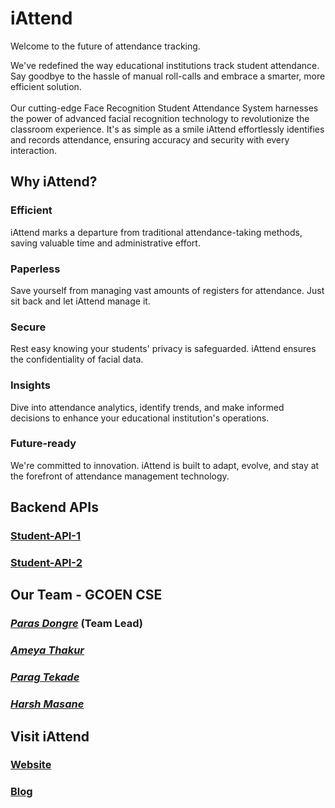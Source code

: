 # iAttend

Welcome to the future of attendance tracking. 

We've redefined the way educational institutions track student attendance.
             Say goodbye to the hassle of manual roll-calls
            and embrace a smarter, more efficient solution.  <br /> <br />
            Our cutting-edge Face Recognition Student Attendance System
            harnesses the power of advanced facial recognition technology to revolutionize the classroom experience.
             It's as simple as a smile iAttend effortlessly identifies and records attendance, ensuring accuracy and security with every interaction.

    

## Why iAttend? 

### Efficient

iAttend marks a departure from traditional attendance-taking methods, saving valuable time and administrative effort.

### Paperless

Save yourself from managing vast amounts of registers for attendance. Just sit back and let iAttend manage it.

### Secure

Rest easy knowing your students' privacy is safeguarded. iAttend ensures the confidentiality of facial data.

### Insights 

Dive into attendance analytics, identify trends, and make informed decisions to enhance your educational institution's operations.

### Future-ready

We're committed to innovation. iAttend is built to adapt, evolve, and stay at the forefront of attendance management technology.
<br/>

## Backend APIs 
### [Student-API-1](https://github.com/THEPHD1331/StudentApi)

### [Student-API-2](https://github.com/THEPHD1331/StudentAPI-New)

## Our Team - GCOEN CSE

### [*Paras Dongre*](https://github.com/THEPHD1331) (Team Lead)

### [*Ameya Thakur*](https://github.com/Ameya21885)

### [*Parag Tekade*](https://github.com/ParagTekade)

### [*Harsh Masane*](https://github.com/harsh27-tech)


## Visit iAttend

### [Website](https://iattend.vercel.app)         

### [**Blog**](https://iattendgcoen.wordpress.com/2023/10/14/iattend/)

